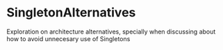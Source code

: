 # SingletonAlternatives

Exploration on architecture alternatives, specially when discussing about how to avoid unnecesary use of Singletons
